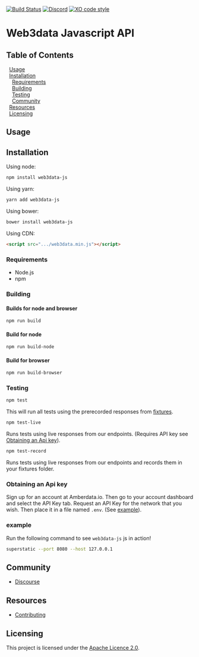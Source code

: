 [![Build Status](https://travis-ci.com/web3data/web3data-js.svg?branch=master)](https://travis-ci.com/web3data/web3data-js)
[![Discord](https://img.shields.io/discord/102860784329052160.svg)](https://forum.amberdata.io/)
[![XO code style](https://img.shields.io/badge/code_style-XO-5ed9c7.svg)](https://github.com/xojs/xo)

# Web3data Javascript API

## Table of Contents
&nbsp;&nbsp;[Usage](#usage)
<br/>&nbsp;&nbsp;[Installation](#installation)
<br/>&nbsp;&nbsp;&nbsp;&nbsp;[Requirements](#requirements)
<br/>&nbsp;&nbsp;&nbsp;&nbsp;[Building](#building)
<br/>&nbsp;&nbsp;&nbsp;&nbsp;[Testing](#testing)
<br/>&nbsp;&nbsp;&nbsp;&nbsp;[Community](#community)
<br/>&nbsp;&nbsp;[Resources](#resources)
<br/>&nbsp;&nbsp;[Licensing](#licensing)

## Usage
## Installation
Using node:
```bash
npm install web3data-js
```
Using yarn:
```bash
yarn add web3data-js
```
Using bower:
```bash
bower install web3data-js
```
Using CDN:
```html
<script src=".../web3data.min.js"></script>
```

### Requirements
- Node.js
- npm
### Building

#### Builds for node and browser

```bash
npm run build
```

#### Build for node

```bash
npm run build-node
```

#### Build for browser
```bash
npm run build-browser
```

### Testing
```bash
npm test
```
This will run all tests using the prerecorded responses from [fixtures](test/fixtures/eb3ap.io).

```bash
npm test-live
```
Runs tests using live responses from our endpoints. (Requires API key see [Obtaining an Api key](#obtaininganapikey)).

```bash
npm test-record
```
Runs tests using live responses from our endpoints and records them in your fixtures folder.

### Obtaining an Api key
Sign up for an account at Amberdata.io.
Then go to your account dashboard and select the API Key tab.
Request an API Key for the network that you wish.
Then place it in a file named `.env`. (See [example](./env.example)).

<!-- For additional details on obtaining an api key see() -->

### example
Run the following command to see `web3data-js` js in action!
```bash
superstatic --port 8080 --host 127.0.0.1
```


## Community
- [Discourse](https://forum.amberdata.io/)

## Resources
- [Contributing](./CONTRIBUTING.md)
## Licensing

This project is licensed under the [Apache Licence 2.0](./LICENSE).
